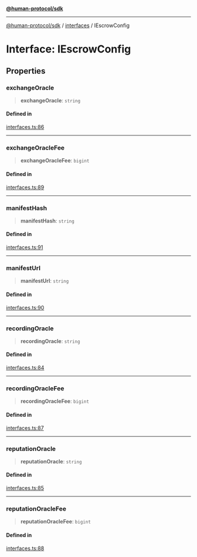 [**@human-protocol/sdk**](../../README.md)

***

[@human-protocol/sdk](../../modules.md) / [interfaces](../README.md) / IEscrowConfig

# Interface: IEscrowConfig

## Properties

### exchangeOracle

> **exchangeOracle**: `string`

#### Defined in

[interfaces.ts:86](https://github.com/humanprotocol/human-protocol/blob/56ae619ae33e232b0271b9dc076dbc65267827e9/packages/sdk/typescript/human-protocol-sdk/src/interfaces.ts#L86)

***

### exchangeOracleFee

> **exchangeOracleFee**: `bigint`

#### Defined in

[interfaces.ts:89](https://github.com/humanprotocol/human-protocol/blob/56ae619ae33e232b0271b9dc076dbc65267827e9/packages/sdk/typescript/human-protocol-sdk/src/interfaces.ts#L89)

***

### manifestHash

> **manifestHash**: `string`

#### Defined in

[interfaces.ts:91](https://github.com/humanprotocol/human-protocol/blob/56ae619ae33e232b0271b9dc076dbc65267827e9/packages/sdk/typescript/human-protocol-sdk/src/interfaces.ts#L91)

***

### manifestUrl

> **manifestUrl**: `string`

#### Defined in

[interfaces.ts:90](https://github.com/humanprotocol/human-protocol/blob/56ae619ae33e232b0271b9dc076dbc65267827e9/packages/sdk/typescript/human-protocol-sdk/src/interfaces.ts#L90)

***

### recordingOracle

> **recordingOracle**: `string`

#### Defined in

[interfaces.ts:84](https://github.com/humanprotocol/human-protocol/blob/56ae619ae33e232b0271b9dc076dbc65267827e9/packages/sdk/typescript/human-protocol-sdk/src/interfaces.ts#L84)

***

### recordingOracleFee

> **recordingOracleFee**: `bigint`

#### Defined in

[interfaces.ts:87](https://github.com/humanprotocol/human-protocol/blob/56ae619ae33e232b0271b9dc076dbc65267827e9/packages/sdk/typescript/human-protocol-sdk/src/interfaces.ts#L87)

***

### reputationOracle

> **reputationOracle**: `string`

#### Defined in

[interfaces.ts:85](https://github.com/humanprotocol/human-protocol/blob/56ae619ae33e232b0271b9dc076dbc65267827e9/packages/sdk/typescript/human-protocol-sdk/src/interfaces.ts#L85)

***

### reputationOracleFee

> **reputationOracleFee**: `bigint`

#### Defined in

[interfaces.ts:88](https://github.com/humanprotocol/human-protocol/blob/56ae619ae33e232b0271b9dc076dbc65267827e9/packages/sdk/typescript/human-protocol-sdk/src/interfaces.ts#L88)
